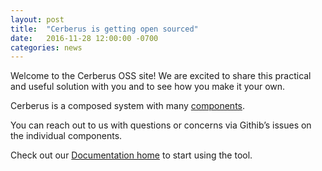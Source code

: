 ```yaml
---
layout: post
title:  "Cerberus is getting open sourced"
date:   2016-11-28 12:00:00 -0700
categories: news
---
```

Welcome to the Cerberus OSS site! We are excited to share this practical and useful solution with you and to see how you make it your own.

Cerberus is a composed system with many [components](/cerberus/components/).

You can reach out to us with questions or concerns via Githib’s issues on the individual components.

Check out our [Documentation home](/cerberus/docs/) to start using the tool.  